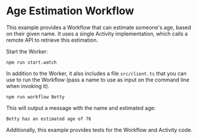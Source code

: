 # Age Estimation Workflow
This example provides a Workflow that can estimate someone's age, 
based on their given name. It uses a single Activity implementation, 
which calls a remote API to retrieve this estimation.

Start the Worker:

```
npm run start.watch
```

In addition to the Worker, it also includes a file `src/client.ts` 
that you can use to run the Workflow (pass a name to use as input 
on the command line when invoking it). 

```
npm run workflow Betty
```

This will output a message with the name and estimated age:

```
Betty has an estimated age of 76
```

Additionally, this example provides tests for the Workflow 
and Activity code.
